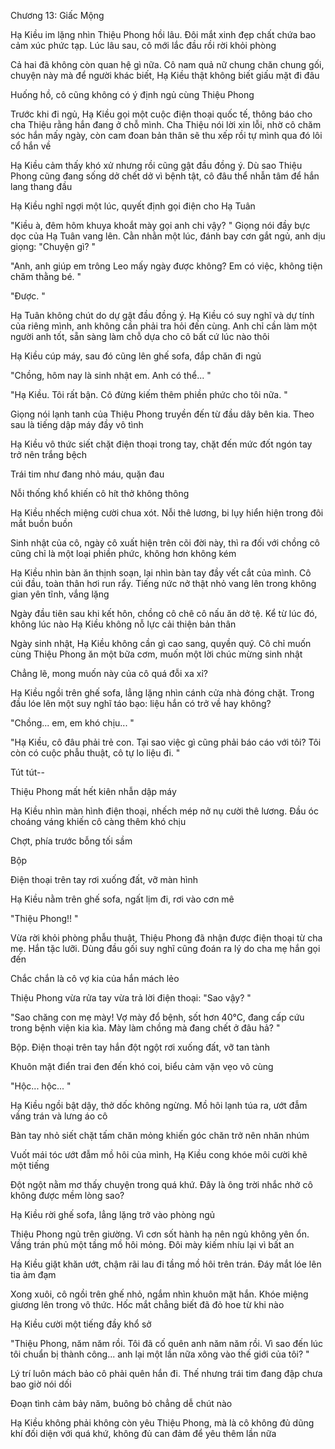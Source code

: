 




Chương 13: Giấc Mộng


Hạ Kiều im lặng nhìn Thiệu Phong hồi lâu. Đôi mắt xinh đẹp chất chứa bao cảm xúc phức tạp. Lúc lâu sau, cô mới lắc đầu rồi rời khỏi phòng

Cả hai đã không còn quan hệ gì nữa. Cô nam quả nữ chung chăn chung gối, chuyện này mà để người khác biết, Hạ Kiều thật không biết giấu mặt đi đâu

Huống hồ, cô cũng không có ý định ngủ cùng Thiệu Phong

Trước khi đi ngủ, Hạ Kiều gọi một cuộc điện thoại quốc tế, thông báo cho cha Thiệu rằng hắn đang ở chỗ mình. Cha Thiệu nói lời xin lỗi, nhờ cô chăm sóc hắn mấy ngày, còn cam đoan bản thân sẽ thu xếp rồi tự mình qua đó lôi cổ hắn về

Hạ Kiều cảm thấy khó xử nhưng rồi cũng gật đầu đồng ý. Dù sao Thiệu Phong cũng đang sống dở chết dở vì bệnh tật, cô đâu thể nhẫn tâm để hắn lang thang đầu

Hạ Kiều nghĩ ngợi một lúc, quyết định gọi điện cho Hạ Tuân

"Kiều à, đêm hôm khuya khoắt mày gọi anh chi vậy? " Giọng nói đầy bực dọc của Hạ Tuân vang lên. Cằn nhằn một lúc, đánh bay cơn gắt ngủ, anh dịu giọng: "Chuyện gì? "

"Anh, anh giúp em trông Leo mấy ngày được không? Em có việc, không tiện chăm thằng bé. "

"Được. "

Hạ Tuân không chút do dự gật đầu đồng ý. Hạ Kiều có suy nghĩ và dự tính của riêng mình, anh không cần phải tra hỏi đến cùng. Anh chỉ cần làm một người anh tốt, sẵn sàng làm chỗ dựa cho cô bất cứ lúc nào thôi

Hạ Kiều cúp máy, sau đó cũng lên ghế sofa, đắp chăn đi ngủ



"Chồng, hôm nay là sinh nhật em. Anh có thể... "

"Hạ Kiều. Tôi rất bận. Cô đừng kiếm thêm phiền phức cho tôi nữa. "

Giọng nói lạnh tanh của Thiệu Phong truyền đến từ đầu dây bên kia. Theo sau là tiếng dập máy đầy vô tình

Hạ Kiều vô thức siết chặt điện thoại trong tay, chặt đến mức đốt ngón tay trở nên trắng bệch

Trái tim như đang nhỏ máu, quặn đau

Nỗi thống khổ khiến cô hít thở không thông

Hạ Kiều nhếch miệng cười chua xót. Nỗi thê lương, bi lụy hiển hiện trong đôi mắt buồn buồn



Sinh nhật của cô, ngày cô xuất hiện trên cõi đời này, thì ra đối với chồng cô cũng chỉ là một loại phiền phức, không hơn không kém

Hạ Kiều nhìn bàn ăn thịnh soạn, lại nhìn bàn tay đầy vết cắt của mình. Cô cúi đầu, toàn thân hơi run rẩy. Tiếng nức nở thật nhỏ vang lên trong không gian yên tĩnh, vắng lặng

Ngày đầu tiên sau khi kết hôn, chồng cô chê cô nấu ăn dở tệ. Kể từ lúc đó, không lúc nào Hạ Kiều không nỗ lực cải thiện bản thân

Ngày sinh nhật, Hạ Kiều không cần gì cao sang, quyền quý. Cô chỉ muốn cùng Thiệu Phong ăn một bữa cơm, muốn một lời chúc mừng sinh nhật

Chẳng lẽ, mong muốn này của cô quá đỗi xa xỉ?

Hạ Kiều ngồi trên ghế sofa, lẳng lặng nhìn cánh cửa nhà đóng chặt. Trong đầu lóe lên một suy nghĩ táo bạo: liệu hắn có trở về hay không?



"Chồng... em, em khó chịu... "

"Hạ Kiều, cô đâu phải trẻ con. Tại sao việc gì cũng phải báo cáo với tôi? Tôi còn có cuộc phẫu thuật, cô tự lo liệu đi. "

Tút tút--

Thiệu Phong mất hết kiên nhẫn dập máy

Hạ Kiều nhìn màn hình điện thoại, nhếch mép nở nụ cười thê lương. Đầu óc choáng váng khiến cô càng thêm khó chịu

Chợt, phía trước bỗng tối sầm

Bộp

Điện thoại trên tay rơi xuống đất, vỡ màn hình

Hạ Kiều nằm trên ghế sofa, ngất lịm đi, rơi vào cơn mê



"Thiệu Phong!! "

Vừa rời khỏi phòng phẫu thuật, Thiệu Phong đã nhận được điện thoại từ cha mẹ. Hắn tặc lưỡi. Dùng đầu gối suy nghĩ cũng đoán ra lý do cha mẹ hắn gọi đến

Chắc chắn là cô vợ kia của hắn mách lẻo



Thiệu Phong vừa rửa tay vừa trả lời điện thoại: "Sao vậy? "

"Sao chăng con mẹ mày! Vợ mày đổ bệnh, sốt hơn 40°C, đang cấp cứu trong bệnh viện kia kìa. Mày làm chồng mà đang chết ở đâu hả? "

Bộp. Điện thoại trên tay hắn đột ngột rơi xuống đất, vỡ tan tành

Khuôn mặt điển trai đen đến khó coi, biểu cảm vặn vẹo vô cùng



"Hộc... hộc... "

Hạ Kiều ngồi bật dậy, thở dốc không ngừng. Mồ hôi lạnh túa ra, ướt đẫm vầng trán và lưng áo cô

Bàn tay nhỏ siết chặt tấm chăn mỏng khiến góc chăn trở nên nhăn nhúm

Vuốt mái tóc ướt đẫm mồ hôi của mình, Hạ Kiều cong khóe môi cười khẽ một tiếng

Đột ngột nằm mơ thấy chuyện trong quá khứ. Đây là ông trời nhắc nhở cô không được mềm lòng sao?

Hạ Kiều rời ghế sofa, lẳng lặng trở vào phòng ngủ

Thiệu Phong ngủ trên giường. Vì cơn sốt hành hạ nên ngủ không yên ổn. Vầng trán phủ một tầng mồ hôi mỏng. Đôi mày kiếm nhíu lại vì bất an

Hạ Kiều giặt khăn ướt, chậm rãi lau đi tầng mồ hôi trên trán. Đáy mắt lóe lên tia ảm đạm

Xong xuôi, cô ngồi trên ghế nhỏ, ngắm nhìn khuôn mặt hắn. Khóe miệng giương lên trong vô thức. Hốc mắt chẳng biết đã đỏ hoe từ khi nào

Hạ Kiều cười một tiếng đầy khổ sở

"Thiệu Phong, năm năm rồi. Tôi đã cố quên anh năm năm rồi. Vì sao đến lúc tôi chuẩn bị thành công... anh lại một lần nữa xông vào thế giới của tôi? "

Lý trí luôn mách bảo cô phải quên hắn đi. Thế nhưng trái tim đang đập chưa bao giờ nói dối

Đoạn tình cảm bảy năm, buông bỏ chẳng dễ chút nào

Hạ Kiều không phải không còn yêu Thiệu Phong, mà là cô không đủ dũng khí đối diện với quá khứ, không đủ can đảm để yêu thêm lần nữa




